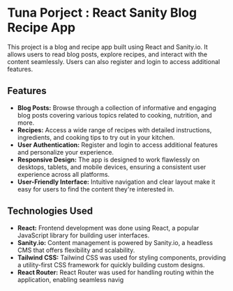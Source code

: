 # Tuna Porject : React Sanity Blog Recipe App

This project is a blog and recipe app built using React and Sanity.io. It allows users to read blog posts, explore recipes, and interact with the content seamlessly. Users can also register and login to access additional features.

## Features

- **Blog Posts:** Browse through a collection of informative and engaging blog posts covering various topics related to cooking, nutrition, and more.
- **Recipes:** Access a wide range of recipes with detailed instructions, ingredients, and cooking tips to try out in your kitchen.
- **User Authentication:** Register and login to access additional features and personalize your experience.
- **Responsive Design:** The app is designed to work flawlessly on desktops, tablets, and mobile devices, ensuring a consistent user experience across all platforms.
- **User-Friendly Interface:** Intuitive navigation and clear layout make it easy for users to find the content they're interested in.

## Technologies Used

- **React:** Frontend development was done using React, a popular JavaScript library for building user interfaces.
- **Sanity.io:** Content management is powered by Sanity.io, a headless CMS that offers flexibility and scalability.
- **Tailwind CSS:** Tailwind CSS was used for styling components, providing a utility-first CSS framework for quickly building custom designs.
- **React Router:** React Router was used for handling routing within the application, enabling seamless navig
